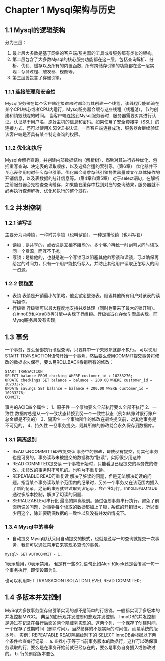# Chapter 1 Mysql架构与历史
## 1.1 Mysql的逻辑架构
分为三层：
1. 最上层大多数是基于网络的客户端/服务器的工具或者服务都有类似的架构。
2. 第二层包含了大多数Mysql的核心服务功能都在这一层，包括查询解析、分析、优化、缓存以及所有的内置函数。所有跨储存引擎的功能都在这一层实现：存储过程、触发器、视图等。
3. 第三层就包含了存储引擎。

### 1.1.1 连接管理和安全性
 Mysql服务器在每个客户端连接进来时都会为其创建一个线程，该线程只能轮流在某个CPU核心或者CPU内运行，Mysql服务器会缓存这些线程（线程池），节约创建和销毁线程的时间。
 当客户端连接到Mysql服务器时，服务器需要对其进行认证。认证基于用户名、原始主机的信息和密码。如果使用了安全套接字（SSL）的连接方式，还可以使用X.509证书认证。一旦客户端连接成功，服务器会继续验证该客户端是否具有某个特定查询的权限。

### 1.1.2 优化和执行
Mysql会解析查询，并创建内部数据结构（解析树），然后对其进行各种优化，包括重写查询、决定表的读取顺序，以及选择合适的索引等。（第6章）
优化器并不关心表使用的时什么存储引擎。优化器会请求存储引擎提供容量或某个具体操作的开销信息，以及表数据的统计信息等。（第4章和第5章）
对于select语句，在解析之前服务器会先检查查询缓存，如果能在缓存中找到对应的查询结果，服务器就不必再执行查询解析、优化和执行的整个过程。

## 1.2 并发控制
### 1.2.1 读写锁
主要分为两种锁，一种时共享锁（也叫读锁），一种是排他锁（也叫写锁）
- 读锁：是共享的，或者说是互相不阻塞的。多个客户再统一时刻可以同时读取同一个资源，而互不干扰。
- 写锁：是排他的，也就是说一个写锁可以阻塞其他的写锁和读锁，可以确保再给定的时间力，只有一个用户能执行写入，并防止其他用户读取正在写入的同一资源。

### 1.2.2 锁粒度
- 表锁
表锁是开销最小的策略，他会锁定整张表，阻塞其他所有用户对该表的读写操作。
- 行级锁
行级锁可以最大程度地支持并发处理（同时也带来了最大的锁开销）。在InnoDB和XtraDB等引擎中实现了行级锁。行级锁旨在存储引擎层实现，而Mysql服务层没有实现。

## 1.3 事务
一个事务，要么全部执行改组查询，只要其中一个失败那就都不执行。
可以使用START TRANSACTION语句开始一个事务，然后要么使用COMMIT提交事务将修改的数据永久保存，要么用ROLLBACK撤销所有的修改：
```
START TRANSACTION
SELECT balance FROM checking WHERE customer_id = 10233276;
UPDATE checkings SET balance = balance - 200.00 WHERE customer_id = 10233276;
UPDATE savings SET balance = balance + 200.00 WHERE customer_id = 10233276;
COMMIT;
```

事务的ACID四个属性：
1、原子性
一个事物要么全部执行要么全部不执行
2、一致性
数据库总是从一个一致状态转换到另一个一致性状态（例如转账时银行账户总金额是不变的）
3、隔离性
一个事物所作的修改在最终提交前，对其他事务是不可见的。
4、持久性
一旦事务提交，则其所做的修改就会永久保存到数据库。

### 1.3.1 隔离级别
- READ UNCOMMITTED未提交读
事务中的修改，即使没有提交，对其他事务也是可见的。事务读取未被提交的数据称为“脏读”。实际很少用这种
- READ COMMITED提交读
一个事物开始时，只能看见已经提交的事务做的修改。未修改的事务时不可见的。也称为不重复读。
- REPEATABLE READ可重复读
解决了脏读的问题，但是无法解决幻读的问题。指当某个事务读取某个范围内的纪录时，另外一个事务又在该范围内插入了新的记录，之前的事务就会读取到该记录，会产生幻行。InnoDB和XtraDB通过多版本控制，解决了幻读的问题。
- SERIALIZABLE可串行化
最高的隔离级别。通过强制事务串行执行，避免了前面所说的问题，对事物每个读取的数据都加上了锁，系统的开销很大，所以很少用这个，除非要确保数据的一致性以及没有并发的情况下。

### 1.3.4 Mysql中的事务
- 自动提交
Mysql默认采用自动提交的模式，也就是说写一句查询就提交一次事务，我们可以通过禁用它来实现多查询的事务。
```
mysql> SET AUTOCOMMIT = 1;
```
1表示启用，0表示禁用。
但是有一些SQL语句比如Alert 和lock还是会按照一句一个事务执行，即使设置为0。

也可以利用SET TRANSACION ISOLATION LEVEL READ COMMITED;

## 1.4 多版本并发控制
MySql大多数事务型存储引擎实现的都不是简单的行级锁。一般都实现了多版本的并发控制MVCC。
典型的由乐观并发控制和悲观并发控制。
InnoDB的并发控制是通过在记录在每行后面的两个隐藏列实现的。这两个列，一个保存了创建时间，一个保存了过期时间（删除时间）。当然储存的不是实际的时间值，而是系统的版本号。
实例：REPEATABLE READ隔离级别下的
SELECT
 InnoDB会根据以下两个条件检查每行记录：
 a. 查找小于等于当前事务版本的数据行，这样可以确保事务读取的行，要么是在事务开始前就已经存在的，要么是事务自身插入或修改过的。
 b. 行的删除版本要么
 